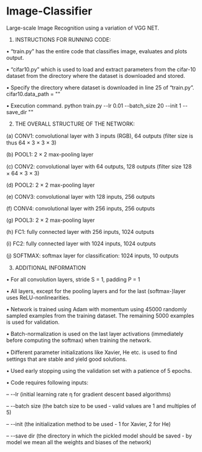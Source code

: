 # Image-Classifier

Large-scale Image Recognition using a variation of VGG NET.

1.	INSTRUCTIONS FOR RUNNING CODE:

 •	 “train.py” has the entire code that classifies image, evaluates and plots output.

 •	 “cifar10.py” which is used to load and extract parameters from the cifar-10 dataset from the directory where the dataset is downloaded and stored.

 •	Specify the directory where dataset is downloaded in line 25 of “train.py”. cifar10.data_path = "<Directory>"

 •	Execution command.  python train.py --lr 0.01 --batch_size 20 --init 1 --save_dir "<directory to store model and checkpoints>"

2. THE OVERALL STRUCTURE OF THE NETWORK: 

 (a) CONV1: convolutional layer with 3 inputs (RGB), 64 outputs (ﬁlter size is thus 64 × 3 × 3 × 3) 

 (b) POOL1: 2 × 2 max-pooling layer 

 (c) CONV2: convolutional layer with 64 outputs, 128 outputs (ﬁlter size 128 × 64 × 3 × 3) 

 (d) POOL2: 2 × 2 max-pooling layer 

 (e) CONV3: convolutional layer with 128 inputs, 256 outputs 

 (f) CONV4: convolutional layer with 256 inputs, 256 outputs 

 (g) POOL3: 2 × 2 max-pooling layer 

 (h) FC1: fully connected layer with 256 inputs, 1024 outputs 

 (i) FC2: fully connected layer with 1024 inputs, 1024 outputs 

 (j) SOFTMAX: softmax layer for classiﬁcation: 1024 inputs, 10 outputs

3. ADDITIONAL INFORMATION

 • For all convolution layers, stride S = 1, padding P = 1 

 • All layers, except for the pooling layers and for the last (softmax-)layer uses ReLU-nonlinearities. 

 • Network is trained using Adam with momentum using 45000 randomly sampled examples from the training dataset. The remaining 5000 examples is used for validation. 

 • Batch-normalization is used on the last layer activations (immediately before computing the softmax) when training the network. 

 • Diﬀerent parameter initializations like Xavier, He etc. is used to ﬁnd settings that are stable and yield good solutions. 

 • Used early stopping using the validation set with a patience of 5 epochs. 

 • Code requires following inputs: 
  
  – --lr (initial learning rate η for gradient descent based algorithms)
  
  – --batch size (the batch size to be used - valid values are 1 and multiples of 5) 
  
  – --init (the initialization method to be used - 1 for Xavier, 2 for He) 
  
  – --save dir (the directory in which the pickled model should be saved - by model we mean all the weights and biases of the network)
